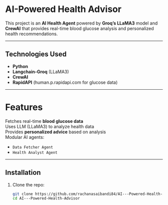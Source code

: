 # AI-Powered Health Advisor 

This project is an **AI Health Agent** powered by **Groq’s LLaMA3** model and **CrewAI** that provides real-time blood glucose analysis and personalized health recommendations.

---

## Technologies Used

- **Python**
- **Langchain-Groq** (LLaMA3)
- **CrewAI**
- **RapidAPI** (human.p.rapidapi.com for glucose data)

---

# Features

 Fetches real-time **blood glucose data**  
 Uses LLM (LLaMA3) to analyze health data  
 Provides **personalized advice** based on analysis  
 Modular AI agents:  
- `Data Fetcher Agent`  
- `Health Analyst Agent`

---

##  Installation

1. Clone the repo:
   ```bash
   git clone https://github.com/rachanasaibandi84/AI---Powered-Health-Advisor.git
   cd AI---Powered-Health-Advisor

